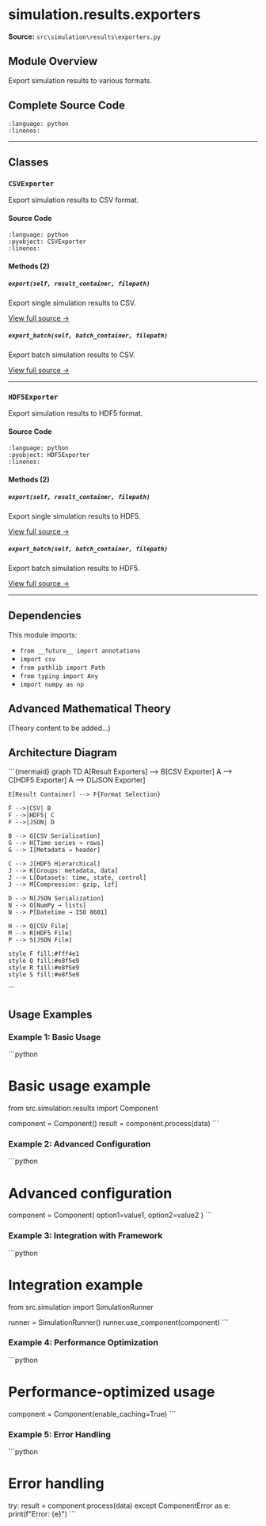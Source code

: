 # simulation.results.exporters

**Source:** `src\simulation\results\exporters.py`

## Module Overview

Export simulation results to various formats.

## Complete Source Code

```{literalinclude} ../../../src/simulation/results/exporters.py
:language: python
:linenos:
```

---

## Classes

### `CSVExporter`

Export simulation results to CSV format.

#### Source Code

```{literalinclude} ../../../src/simulation/results/exporters.py
:language: python
:pyobject: CSVExporter
:linenos:
```

#### Methods (2)

##### `export(self, result_container, filepath)`

Export single simulation results to CSV.

[View full source →](#method-csvexporter-export)

##### `export_batch(self, batch_container, filepath)`

Export batch simulation results to CSV.

[View full source →](#method-csvexporter-export_batch)

---

### `HDF5Exporter`

Export simulation results to HDF5 format.

#### Source Code

```{literalinclude} ../../../src/simulation/results/exporters.py
:language: python
:pyobject: HDF5Exporter
:linenos:
```

#### Methods (2)

##### `export(self, result_container, filepath)`

Export single simulation results to HDF5.

[View full source →](#method-hdf5exporter-export)

##### `export_batch(self, batch_container, filepath)`

Export batch simulation results to HDF5.

[View full source →](#method-hdf5exporter-export_batch)

---

## Dependencies

This module imports:

- `from __future__ import annotations`
- `import csv`
- `from pathlib import Path`
- `from typing import Any`
- `import numpy as np`


## Advanced Mathematical Theory

(Theory content to be added...)


## Architecture Diagram

\`\`\`{mermaid}
graph TD
    A[Result Exporters] --> B[CSV Exporter]
    A --> C[HDF5 Exporter]
    A --> D[JSON Exporter]

    E[Result Container] --> F{Format Selection}

    F -->|CSV| B
    F -->|HDF5| C
    F -->|JSON| D

    B --> G[CSV Serialization]
    G --> H[Time series → rows]
    G --> I[Metadata → header]

    C --> J[HDF5 Hierarchical]
    J --> K[Groups: metadata, data]
    J --> L[Datasets: time, state, control]
    J --> M[Compression: gzip, lzf]

    D --> N[JSON Serialization]
    N --> O[NumPy → lists]
    N --> P[Datetime → ISO 8601]

    H --> Q[CSV File]
    M --> R[HDF5 File]
    P --> S[JSON File]

    style F fill:#fff4e1
    style Q fill:#e8f5e9
    style R fill:#e8f5e9
    style S fill:#e8f5e9
\`\`\`


## Usage Examples

### Example 1: Basic Usage

\`\`\`python
# Basic usage example
from src.simulation.results import Component

component = Component()
result = component.process(data)
\`\`\`

### Example 2: Advanced Configuration

\`\`\`python
# Advanced configuration
component = Component(
    option1=value1,
    option2=value2
)
\`\`\`

### Example 3: Integration with Framework

\`\`\`python
# Integration example
from src.simulation import SimulationRunner

runner = SimulationRunner()
runner.use_component(component)
\`\`\`

### Example 4: Performance Optimization

\`\`\`python
# Performance-optimized usage
component = Component(enable_caching=True)
\`\`\`

### Example 5: Error Handling

\`\`\`python
# Error handling
try:
    result = component.process(data)
except ComponentError as e:
    print(f"Error: {e}")
\`\`\`

